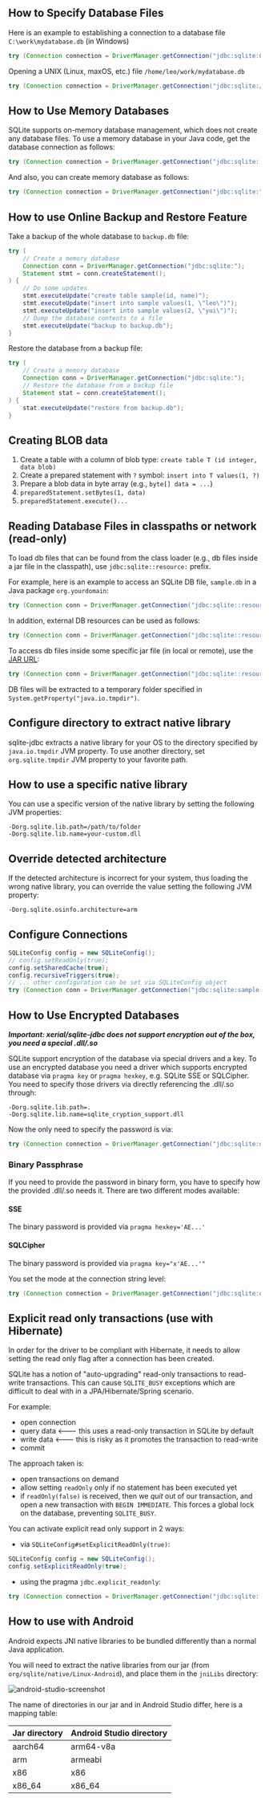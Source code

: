 ## How to Specify Database Files

Here is an example to establishing a connection to a database file `C:\work\mydatabase.db` (in Windows)

```java
try (Connection connection = DriverManager.getConnection("jdbc:sqlite:C:/work/mydatabase.db")) { /*...*/ }
```

Opening a UNIX (Linux, maxOS, etc.) file `/home/leo/work/mydatabase.db`
```java
try (Connection connection = DriverManager.getConnection("jdbc:sqlite:/home/leo/work/mydatabase.db")) { /*...*/ }
```

## How to Use Memory Databases
SQLite supports on-memory database management, which does not create any database files. To use a memory database in your Java code, get the database connection as follows:

```java
try (Connection connection = DriverManager.getConnection("jdbc:sqlite::memory:")) { /*...*/ }
```

And also, you can create memory database as follows:
```java
try (Connection connection = DriverManager.getConnection("jdbc:sqlite:")) { /*...*/ }
```

## How to use Online Backup and Restore Feature
Take a backup of the whole database to `backup.db` file:

```java
try (
    // Create a memory database
    Connection conn = DriverManager.getConnection("jdbc:sqlite:");
    Statement stmt = conn.createStatement();
) {
    // Do some updates
    stmt.executeUpdate("create table sample(id, name)");
    stmt.executeUpdate("insert into sample values(1, \"leo\")");
    stmt.executeUpdate("insert into sample values(2, \"yui\")");
    // Dump the database contents to a file
    stmt.executeUpdate("backup to backup.db");
}
```

Restore the database from a backup file:
```java
try (
    // Create a memory database
    Connection conn = DriverManager.getConnection("jdbc:sqlite:");
    // Restore the database from a backup file
    Statement stat = conn.createStatement();
) {
    stat.executeUpdate("restore from backup.db");
}
```

## Creating BLOB data
1. Create a table with a column of blob type: `create table T (id integer, data blob)`
1. Create a prepared statement with `?` symbol: `insert into T values(1, ?)`
1. Prepare a blob data in byte array (e.g., `byte[] data = ...`)
1. `preparedStatement.setBytes(1, data)`
1. `preparedStatement.execute()...`

## Reading Database Files in classpaths or network (read-only)
To load db files that can be found from the class loader (e.g., db 
files inside a jar file in the classpath), 
use `jdbc:sqlite::resource:` prefix. 

For example, here is an example to access an SQLite DB file, `sample.db` 
in a Java package `org.yourdomain`:
```java
try (Connection conn = DriverManager.getConnection("jdbc:sqlite::resource:org/yourdomain/sample.db")) { /*...*/ }
```

In addition, external DB resources can be used as follows:
```java
try (Connection conn = DriverManager.getConnection("jdbc:sqlite::resource:http://www.xerial.org/svn/project/XerialJ/trunk/sqlite-jdbc/src/test/java/org/sqlite/sample.db")) { /*...*/ }
```

To access db files inside some specific jar file (in local or remote), 
use the [JAR URL](http://java.sun.com/j2se/1.5.0/docs/api/java/net/JarURLConnection.html):
```java
try (Connection conn = DriverManager.getConnection("jdbc:sqlite::resource:jar:http://www.xerial.org/svn/project/XerialJ/trunk/sqlite-jdbc/src/test/resources/testdb.jar!/sample.db")) { /*...*/ }
```

DB files will be extracted to a temporary folder specified in `System.getProperty("java.io.tmpdir")`.

## Configure directory to extract native library
sqlite-jdbc extracts a native library for your OS to the directory specified by `java.io.tmpdir` JVM property. To use another directory, set `org.sqlite.tmpdir` JVM property to your favorite path.

## How to use a specific native library
You can use a specific version of the native library by setting the following JVM properties:
```
-Dorg.sqlite.lib.path=/path/to/folder
-Dorg.sqlite.lib.name=your-custom.dll
```

## Override detected architecture

If the detected architecture is incorrect for your system, thus loading the wrong native library, you can override the value setting the following JVM property:
```
-Dorg.sqlite.osinfo.architecture=arm
```

## Configure Connections
```java
SQLiteConfig config = new SQLiteConfig();
// config.setReadOnly(true);   
config.setSharedCache(true);
config.recursiveTriggers(true);
// ... other configuration can be set via SQLiteConfig object
try (Connection conn = DriverManager.getConnection("jdbc:sqlite:sample.db", config.toProperties())) { /*...*/ }
```

## How to Use Encrypted Databases
*__Important: xerial/sqlite-jdbc does not support encryption out of the box, you need a special .dll/.so__*

SQLite support encryption of the database via special drivers and a key. To use an encrypted database you need a driver which supports encrypted database via `pragma key` or `pragma hexkey`, e.g. SQLite SSE or SQLCipher. You need to specify those drivers via directly referencing the .dll/.so through:
```
-Dorg.sqlite.lib.path=.
-Dorg.sqlite.lib.name=sqlite_cryption_support.dll
```

Now the only need to specify the password is via:
```java
try (Connection connection = DriverManager.getConnection("jdbc:sqlite:db.sqlite", "", "password")) { /*...*/ }
```

### Binary Passphrase
If you need to provide the password in binary form, you have to specify how the provided .dll/.so needs it. There are two different modes available:

#### SSE
The binary password is provided via `pragma hexkey='AE...'`

#### SQLCipher
The binary password is provided via `pragma key="x'AE...'"`

You set the mode at the connection string level:
```java
try (Connection connection = DriverManager.getConnection("jdbc:sqlite:db.sqlite?hexkey_mode=sse", "", "AE...")) { /*...*/ }
```

## Explicit read only transactions (use with Hibernate)

In order for the driver to be compliant with Hibernate, it needs to allow setting the read only flag after a connection has been created.

SQLite has a notion of "auto-upgrading" read-only transactions to read-write transactions. This can cause `SQLITE_BUSY` exceptions which are difficult to deal with in a JPA/Hibernate/Spring scenario.

For example:

- open connection
- query data <--- this uses a read-only transaction in SQLite by default
- write data <--- this is risky as it promotes the transaction to read-write
- commit

The approach taken is:

- open transactions on demand
- allow setting `readOnly` only if no statement has been executed yet
- if `readOnly(false)` is received, then we _quit_ out of our transaction, and open a new transaction with `BEGIN IMMEDIATE`. This forces a global lock on the database, preventing `SQLITE_BUSY`.

You can activate explicit read only support in 2 ways:
- via `SQLiteConfig#setExplicitReadOnly(true)`: 
```java
SQLiteConfig config = new SQLiteConfig();
config.setExplicitReadOnly(true);
```
- using the pragma `jdbc.explicit_readonly`:
```java
try (Connection connection = DriverManager.getConnection("jdbc:sqlite::memory:?jdbc.explicit_readonly=true")) { /*...*/ }
```

## How to use with Android

Android expects JNI native libraries to be bundled differently than a normal Java application.

You will need to extract the native libraries from our jar (from `org/sqlite/native/Linux-Android`), and place them in the `jniLibs` directory:

![android-studio-screenshot](./.github/README_IMAGES/android_jnilibs.png)

The name of directories in our jar and in Android Studio differ, here is a mapping table:

| Jar directory | Android Studio directory |
|---------------|--------------------------|
| aarch64       | arm64-v8a                |
| arm           | armeabi                  |
| x86           | x86                      |
| x86_64        | x86_64                   |
